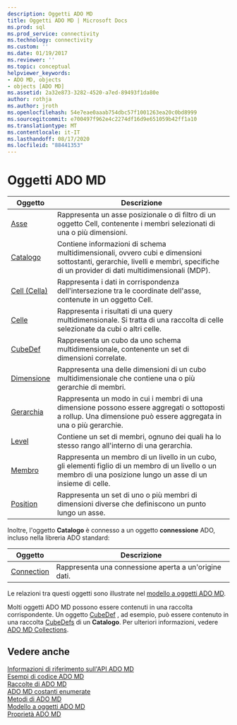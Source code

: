 ```yaml
---
description: Oggetti ADO MD
title: Oggetti ADO MD | Microsoft Docs
ms.prod: sql
ms.prod_service: connectivity
ms.technology: connectivity
ms.custom: ''
ms.date: 01/19/2017
ms.reviewer: ''
ms.topic: conceptual
helpviewer_keywords:
- ADO MD, objects
- objects [ADO MD]
ms.assetid: 2a32e873-3282-4520-a7ed-89493f1da80e
author: rothja
ms.author: jroth
ms.openlocfilehash: 54e7eae0aaab754dbc57f1001263ea20c0bd8999
ms.sourcegitcommit: e700497f962e4c2274df16d9e651059b42ff1a10
ms.translationtype: MT
ms.contentlocale: it-IT
ms.lasthandoff: 08/17/2020
ms.locfileid: "88441353"
---
```

# <a name="ado-md-objects"></a>Oggetti ADO MD

|Oggetto|Descrizione|  
|-|-|  
|[Asse](../../../ado/reference/ado-md-api/axis-object-ado-md.md)|Rappresenta un asse posizionale o di filtro di un oggetto Cell, contenente i membri selezionati di una o più dimensioni.|  
|[Catalogo](../../../ado/reference/ado-md-api/catalog-object-ado-md.md)|Contiene informazioni di schema multidimensionali, ovvero cubi e dimensioni sottostanti, gerarchie, livelli e membri, specifiche di un provider di dati multidimensionali (MDP).|  
|[Cell (Cella)](../../../ado/reference/ado-md-api/cell-object-ado-md.md)|Rappresenta i dati in corrispondenza dell'intersezione tra le coordinate dell'asse, contenute in un oggetto Cell.|  
|[Celle](../../../ado/reference/ado-md-api/cellset-object-ado-md.md)|Rappresenta i risultati di una query multidimensionale. Si tratta di una raccolta di celle selezionate da cubi o altri celle.|  
|[CubeDef](../../../ado/reference/ado-md-api/cubedef-object-ado-md.md)|Rappresenta un cubo da uno schema multidimensionale, contenente un set di dimensioni correlate.|  
|[Dimensione](../../../ado/reference/ado-md-api/dimension-object-ado-md.md)|Rappresenta una delle dimensioni di un cubo multidimensionale che contiene una o più gerarchie di membri.|  
|[Gerarchia](../../../ado/reference/ado-md-api/hierarchy-object-ado-md.md)|Rappresenta un modo in cui i membri di una dimensione possono essere aggregati o sottoposti a rollup. Una dimensione può essere aggregata in una o più gerarchie.|  
|[Level](../../../ado/reference/ado-md-api/level-object-ado-md.md)|Contiene un set di membri, ognuno dei quali ha lo stesso rango all'interno di una gerarchia.|  
|[Membro](../../../ado/reference/ado-md-api/member-object-ado-md.md)|Rappresenta un membro di un livello in un cubo, gli elementi figlio di un membro di un livello o un membro di una posizione lungo un asse di un insieme di celle.|  
|[Position](../../../ado/reference/ado-md-api/position-object-ado-md.md)|Rappresenta un set di uno o più membri di dimensioni diverse che definiscono un punto lungo un asse.|  
  
 Inoltre, l'oggetto **Catalogo** è connesso a un oggetto **connessione** ADO, incluso nella libreria ADO standard:  
  
|Oggetto|Descrizione|  
|------------|-----------------|  
|[Connection](../../../ado/reference/ado-api/connection-object-ado.md)|Rappresenta una connessione aperta a un'origine dati.|  
  
 Le relazioni tra questi oggetti sono illustrate nel [modello a oggetti ADO MD](../../../ado/reference/ado-md-api/ado-md-object-model.md).  
  
 Molti oggetti ADO MD possono essere contenuti in una raccolta corrispondente. Un oggetto [CubeDef](../../../ado/reference/ado-md-api/cubedef-object-ado-md.md) , ad esempio, può essere contenuto in una raccolta [CubeDefs](../../../ado/reference/ado-md-api/cubedefs-collection-ado-md.md) di un **Catalogo**. Per ulteriori informazioni, vedere [ADO MD Collections](../../../ado/reference/ado-md-api/ado-md-collections.md).  
  
## <a name="see-also"></a>Vedere anche  
 [Informazioni di riferimento sull'API ADO MD](../../../ado/reference/ado-md-api/ado-md-api-reference.md)   
 [Esempi di codice ADO MD](../../../ado/reference/ado-md-api/ado-md-code-examples.md)   
 [Raccolte di ADO MD](../../../ado/reference/ado-md-api/ado-md-collections.md)   
 [ADO MD costanti enumerate](../../../ado/reference/ado-md-api/ado-md-enumerated-constants.md)   
 [Metodi di ADO MD](../../../ado/reference/ado-md-api/ado-md-methods.md)   
 [Modello a oggetti ADO MD](../../../ado/reference/ado-md-api/ado-md-object-model.md)   
 [Proprietà ADO MD](../../../ado/reference/ado-md-api/ado-md-properties.md)
